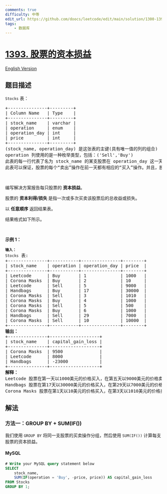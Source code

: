 ```yaml
---
comments: true
difficulty: 中等
edit_url: https://github.com/doocs/leetcode/edit/main/solution/1300-1399/1393.Capital%20GainLoss/README.md
tags:
    - 数据库
---
```


<!-- problem:start -->

# [1393. 股票的资本损益](https://leetcode.cn/problems/capital-gainloss)

[English Version](/solution/1300-1399/1393.Capital%20GainLoss/README_EN.md)

## 题目描述

<!-- description:start -->

<p><code>Stocks</code>&nbsp;表：</p>

<pre>
+---------------+---------+
| Column Name   | Type    |
+---------------+---------+
| stock_name    | varchar |
| operation     | enum    |
| operation_day | int     |
| price         | int     |
+---------------+---------+
(stock_name, operation_day) 是这张表的主键(具有唯一值的列的组合)
operation 列使用的是一种枚举类型，包括：('Sell','Buy')
此表的每一行代表了名为 stock_name 的某支股票在 operation_day 这一天的操作价格。
此表可以保证，股票的每个“卖出”操作在前一天都有相应的“买入”操作。并且，股票的每个“买入”操作在即将到来的一天都有相应的“卖出”操作。
</pre>

<p>&nbsp;</p>

<p>编写解决方案报告每只股票的 <strong>资本损益</strong>。</p>

<p>股票的&nbsp;<strong>资本利得/损失&nbsp;</strong>是指一次或多次买卖该股票后的总收益或损失。</p>

<p>以 <strong>任意顺序</strong> 返回结果表。</p>

<p>结果格式如下所示。</p>

<p>&nbsp;</p>

<p><strong>示例 1：</strong></p>

<pre>
<code><strong>输入：</strong>
Stocks</code> 表:
+---------------+-----------+---------------+--------+
| stock_name    | operation | operation_day | price  |
+---------------+-----------+---------------+--------+
| Leetcode      | Buy       | 1             | 1000   |
| Corona Masks  | Buy       | 2             | 10     |
| Leetcode      | Sell      | 5             | 9000   |
| Handbags      | Buy       | 17            | 30000  |
| Corona Masks  | Sell      | 3             | 1010   |
| Corona Masks  | Buy       | 4             | 1000   |
| Corona Masks  | Sell      | 5             | 500    |
| Corona Masks  | Buy       | 6             | 1000   |
| Handbags      | Sell      | 29            | 7000   |
| Corona Masks  | Sell      | 10            | 10000  |
+---------------+-----------+---------------+--------+
<strong>输出：</strong>
+---------------+-------------------+
| stock_name    | capital_gain_loss |
+---------------+-------------------+
| Corona Masks  | 9500              |
| Leetcode      | 8000              |
| Handbags      | -23000            |
+---------------+-------------------+
<strong>解释：</strong>
Leetcode 股票在第一天以1000美元的价格买入，在第五天以9000美元的价格卖出。资本收益=9000-1000=8000美元。
Handbags 股票在第17天以30000美元的价格买入，在第29天以7000美元的价格卖出。资本损失=7000-30000=-23000美元。
Corona Masks 股票在第1天以10美元的价格买入，在第3天以1010美元的价格卖出。在第4天以1000美元的价格再次购买，在第5天以500美元的价格出售。最后，它在第6天以1000美元的价格被买走，在第10天以10000美元的价格被卖掉。资本损益是每次（’Buy'-&gt;'Sell'）操作资本收益或损失的和=（1010-10）+（500-1000）+（10000-1000）=1000-500+9000=9500美元。
</pre>

<!-- description:end -->

## 解法

<!-- solution:start -->

### 方法一：GROUP BY + SUM(IF())

我们使用 `GROUP BY` 将同一支股票的买卖操作分组，然后使用 `SUM(IF())` 计算每支股票的资本损益。

<!-- tabs:start -->

#### MySQL

```sql
# Write your MySQL query statement below
SELECT
    stock_name,
    SUM(IF(operation = 'Buy', -price, price)) AS capital_gain_loss
FROM Stocks
GROUP BY 1;
```

<!-- tabs:end -->

<!-- solution:end -->

<!-- problem:end -->
